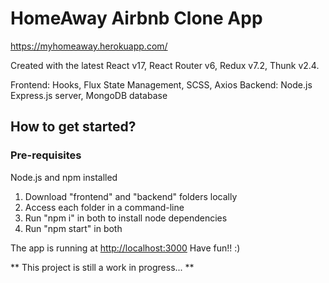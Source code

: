 # HomeAway Airbnb Clone App

https://myhomeaway.herokuapp.com/

Created with the latest React v17, React Router v6, Redux v7.2, Thunk v2.4.

Frontend: Hooks, Flux State Management, SCSS, Axios
Backend: Node.js Express.js server, MongoDB database

## How to get started?

### Pre-requisites 
 Node.js and npm installed

1. Download "frontend" and "backend" folders locally
2. Access each folder in a command-line
3. Run "npm i" in both to install node dependencies
4. Run "npm start" in both

The app is running at [http://localhost:3000](http://localhost:3000)
Have fun!! :)

** This project is still a work in progress... **
